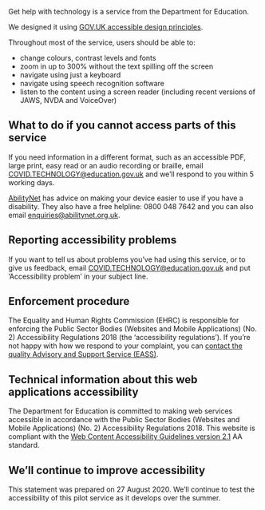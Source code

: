 Get help with technology is a service from the Department for Education.

We designed it using [GOV.UK accessible design principles](https://design-system.service.gov.uk/accessibility/).

Throughout most of the service, users should be able to:

* change colours, contrast levels and fonts
* zoom in up to 300% without the text spilling off the screen
* navigate using just a keyboard
* navigate using speech recognition software
* listen to the content using a screen reader (including recent versions of JAWS, NVDA and VoiceOver)

## What to do if you cannot access parts of this service

If you need information in a different format, such as an accessible PDF, large print, easy read or an audio recording or braille, email [COVID.TECHNOLOGY@education.gov.uk](mailto:COVID.TECHNOLOGY@education.gov.uk) and we’ll respond to you within 5 working days.

[AbilityNet](https://mcmw.abilitynet.org.uk/) has advice on making your device easier to use if you have a disability. They also have a free helpline: 0800 048 7642 and you can also email [enquiries@abilitynet.org.uk](mailto:enquiries@abilitynet.org.uk).

## Reporting accessibility problems

If you want to tell us about problems you’ve had using this service, or to give us feedback, email  [COVID.TECHNOLOGY@education.gov.uk](mailto:COVID.TECHNOLOGY@education.gov.uk) and put ‘Accessibility problem’ in your subject line.

## Enforcement procedure

The Equality and Human Rights Commission (EHRC) is responsible for enforcing the Public Sector Bodies (Websites and Mobile Applications) (No. 2) Accessibility Regulations 2018 (the ‘accessibility regulations’).
If you’re not happy with how we respond to your complaint, you can [contact the quality Advisory and Support Service (EASS)](https://www.equalityadvisoryservice.com/).

## Technical information about this web applications accessibility

The Department for Education is committed to making web services accessible in accordance with the Public Sector Bodies (Websites and Mobile Applications) (No. 2) Accessibility Regulations 2018.
This website is compliant with the [Web Content Accessibility Guidelines version 2.1](https://www.w3.org/TR/WCAG21) AA standard.

## We’ll continue to improve accessibility

This statement was prepared on 27 August 2020. We’ll continue to test the accessibility of this pilot service as it develops over the summer.
